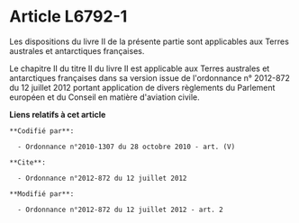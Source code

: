 # Article L6792-1

Les dispositions du livre II de la présente partie sont applicables aux Terres australes et antarctiques françaises. 

Le chapitre II du titre II du livre II est applicable aux Terres australes et antarctiques françaises dans sa version issue
de l'ordonnance n° 2012-872 du 12 juillet 2012 portant application de divers règlements du Parlement européen et du Conseil
en matière d'aviation civile.

**Liens relatifs à cet article**

	**Codifié par**:

	  - Ordonnance n°2010-1307 du 28 octobre 2010 - art. (V)

	**Cite**:

	  - Ordonnance n°2012-872 du 12 juillet 2012

	**Modifié par**:

	  - Ordonnance n°2012-872 du 12 juillet 2012 - art. 2
